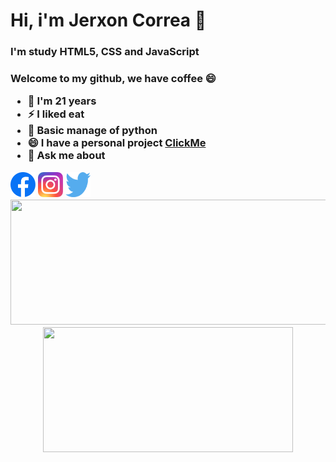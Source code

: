 <h1>Hi, i'm Jerxon Correa 👋
<h3>I'm study HTML5, CSS and JavaScript<h3>

Welcome to my github, we have coffee 😄

- 🔭 I'm 21 years 
- ⚡ I liked eat 
- 🤔 Basic manage of python 
- 😄 I have a personal project [ClickMe](https://github.com/JaynAP1/Proyecto_Personal.git) 
- 💬 Ask me about

<div>
   <a href="facebook.com"><img width="40" height="40" src="https://github.com/raivo-otp/issuer-icons/blob/master/vectors/facebook.com/facebook-circle.svg" color="blue" /></a>
   <a href="instagram.com"><img width="40" height="40" src="https://github.com/raivo-otp/issuer-icons/blob/master/vectors/instagram.com/instagram-filled.svg" color="blue" /></a>
   <a href="https://x.com/?mx=2"><img width="40" height="40" src="https://github.com/raivo-otp/issuer-icons/blob/master/vectors/twitter.com/twitter.svg" color="blue" /></a>
</div>
<div align="center">
   <img width="600" height="200" src="https://github-readme-stats.vercel.app/api?username=JaynAp1&show_icons=true&theme=vision-friendly-dark"> <br>
   <img width="400" height="200" src="https://github-readme-stats.vercel.app/api/top-langs/?username=JaynAp1&size_weight=0.0005&count_weight=0.3&layout=compact&theme=vision-friendly-dark">
</div>

<div align="center">  
   <img src="https://i.gifer.com/LRxK.gif](https://i.gifer.com/origin/d4/d4bc5f0812eb1e0568a0f5ab140606f0.gif" alt=""/> <br>
   <img src="https://komarev.com/ghpvc/?username=JaynAp1&style=for-the-badge&color=blue" alt=""/> <br>
   
</div>

<!--
**JaynAP1/JaynAp1** is a ✨ _special_ ✨ repository because its `README.md` (this file) appears on your GitHub profile.

Here are some ideas to get you started:

- 🔭 I’m currently working on ...
- 🌱 I’m currently learning ...
- 👯 I’m looking to collaborate on ...
- 🤔 I’m looking for help with ...
- 💬 Ask me about ...
- 📫 How to reach me: ...
- 😄 Pronouns: ...
- ⚡ Fun fact: ...
-->
